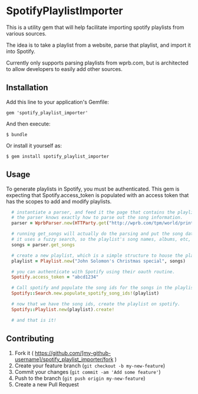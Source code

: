 # SpotifyPlaylistImporter

This is a utility gem that will help facilitate importing spotify playlists from various sources.

The idea is to take a playlist from a website, parse that playlist, and import it into Spotify.

Currently only supports parsing playlists from wprb.com, but is architected to allow developers to easily add other sources.

## Installation

Add this line to your application's Gemfile:

    gem 'spotify_playlist_importer'

And then execute:

    $ bundle

Or install it yourself as:

    $ gem install spotify_playlist_importer

## Usage

To generate playlists in Spotify, you must be authenticated.  This gem is expecting that Spotify.access_token is
populated with an access token that has the scopes to add and modify playlists.

```ruby
  # instantiate a parser, and feed it the page that contains the playlist.
  # the parser knows exactly how to parse out the song information.
  parser = WprbParser.new(HTTParty.get("http://wprb.com/tpm/world/printplaylist.php?show_id=33840"))

  # running get_songs will actually do the parsing and put the song data into a simple Song structure.
  # it uses a fuzzy search, so the playlist's song names, albums, etc, can vary slightly from what is on spotify.
  songs = parser.get_songs

  # create a new playlist, which is a simple structure to house the playlist's name, and list of songs.
  playlist = Playlist.new("John Solomon's Christmas special", songs)

  # you can authenticate with Spotify using their oauth routine.
  Spotify.access_token = "abcd1234"

  # Call spotify and populate the song ids for the songs in the playlist.
  Spotify::Search.new.populate_spotify_song_ids!(playlist)

  # now that we have the song ids, create the playlist on spotify.
  Spotify::Playlist.new(playlist).create!

  # and that is it!
```

## Contributing

1. Fork it ( https://github.com/[my-github-username]/spotify_playlist_importer/fork )
2. Create your feature branch (`git checkout -b my-new-feature`)
3. Commit your changes (`git commit -am 'Add some feature'`)
4. Push to the branch (`git push origin my-new-feature`)
5. Create a new Pull Request
